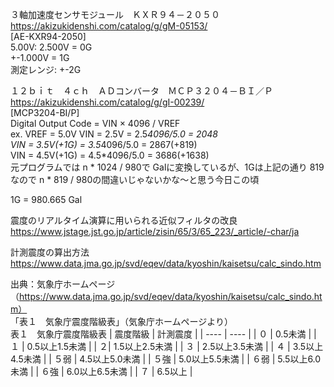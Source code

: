 
３軸加速度センサモジュール　ＫＸＲ９４－２０５０  
https://akizukidenshi.com/catalog/g/gM-05153/  
[AE-KXR94-2050]  
5.00V: 2.500V = 0G  
+-1.000V = 1G  
測定レンジ: +-2G  

１２ｂｉｔ　４ｃｈ　ＡＤコンバータ　ＭＣＰ３２０４－ＢＩ／Ｐ  
https://akizukidenshi.com/catalog/g/gI-00239/  
[MCP3204-BI/P]  
Digital Output Code = VIN × 4096 / VREF  
ex.
VREF = 5.0V
VIN = 2.5V = 2.5*4096/5.0 = 2048  
VIN = 3.5V(+1G) = 3.5*4096/5.0 = 2867(+819)  
VIN = 4.5V(+1G) = 4.5*4096/5.0 = 3686(+1638)  
元プログラムでは n * 1024 / 980で Galに変換しているが、1Gは上記の通り 819なので n * 819 / 980の間違いじゃないかな～と思う今日この頃  

1G = 980.665 Gal  

震度のリアルタイム演算に用いられる近似フィルタの改良  
https://www.jstage.jst.go.jp/article/zisin/65/3/65_223/_article/-char/ja  

計測震度の算出方法  
https://www.data.jma.go.jp/svd/eqev/data/kyoshin/kaisetsu/calc_sindo.htm  

出典：気象庁ホームページ　（https://www.data.jma.go.jp/svd/eqev/data/kyoshin/kaisetsu/calc_sindo.htm）  
「表１　気象庁震度階級表」（気象庁ホームページより）  
表１　気象庁震度階級表
| 震度階級 | 計測震度 |
| ---- | ---- |
| ０ | 0.5未満 |
| １ | 0.5以上1.5未満 |
| ２| 1.5以上2.5未満 |
| ３ | 2.5以上3.5未満 |
| ４ | 3.5以上4.5未満 |
| ５弱 | 4.5以上5.0未満 |
| ５強 | 5.0以上5.5未満 |
| ６弱 | 5.5以上6.0未満 |
| ６強 | 6.0以上6.5未満 |
| ７ | 6.5以上 |
